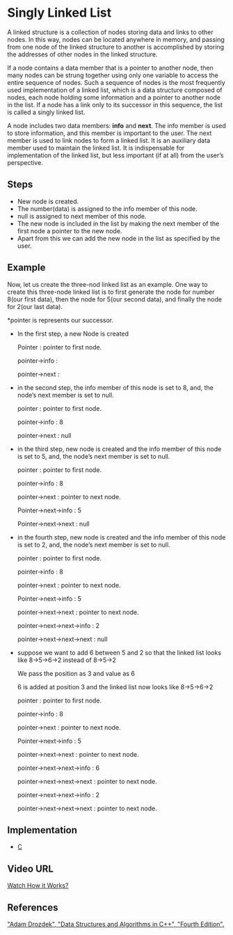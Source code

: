 # Singly Linked List

A linked structure is a collection of nodes storing data and links to other nodes. In this way, nodes can be located anywhere in memory, 
and passing from one node of the linked structure to another is accomplished by storing the addresses of other nodes in the linked structure.

If a node contains a data member that is a pointer to another node, then many nodes can be strung together using only one variable to access 
the entire sequence of nodes. Such a sequence of nodes is the most frequently used implementation of a linked list, which is a data structure 
composed of nodes, each node holding some information and a pointer to another node in the list. If a node has a link only to its successor 
in this sequence, the list is called a singly linked list.

A node includes two data members: **info** and **next**. The info member is used to store information, and this member is important to the user. 
The next member is used to link nodes to form a linked list. It is an auxiliary data member used to maintain the linked list. It is indispensable 
for implementation of the linked list, but less important (if at all) from the user’s perspective.


## Steps

- New node is created.
- The number(data) is assigned to the info member of this node.
- null is assigned to next member of this node.
- The new node is included in the list by making the next member of the first node a pointer to the new node.
- Apart from this we can add the new node in the list as specified by the user.


## Example

Now, let us create the three-nod linked list as an example. One way to create this three-node linked list is to first  generate the node for number 
8(our first data), then the node for 5(our second data), and finally the node for 2(our last data).

*pointer is represents our successor.

- In the first step, a new Node is created

  Pointer : pointer to first node. 
  
  pointer->info :		
  
  pointer->next :
  
- in the second step, the info member of this node is set to 8, and, the node’s next member is set to null. 

  pointer : pointer to first node.

  pointer->info : 8	

  pointer->next : null

- in the third step, new node is created and the info member of this node is set to 5, and, the node’s next member is set to null. 

  pointer : pointer to first node. 	

  pointer->info : 8	

  pointer->next : pointer to next node.

  Pointer->next->info : 5

  Pointer->next->next : null

- in the fourth step, new node is created and the info member of this node is set to 2, and, the node’s next member is set to null. 

  pointer : pointer to first node. 	

  pointer->info : 8	

  pointer->next : pointer to next node.

  Pointer->next->info : 5

  pointer->next->next : pointer to next node.

  pointer->next->next->info : 2

  pointer->next->next->next : null

- suppose we want to add 6 between 5 and 2 so that the linked list looks like 8->5->6->2 instead of 8->5->2

  We pass the position as 3 and value as 6

  6 is added at position 3 and the linked list now looks like 8->5->6->2

  pointer : pointer to first node. 	

  pointer->info : 8	

  pointer->next : pointer to next node.

  Pointer->next->info : 5

  pointer->next->next : pointer to next node.

  pointer->next->next->info : 6

  pointer->next->next->next : pointer to next node.

  pointer->next->next->info : 2

  pointer->next->next->next : pointer to next node.



## Implementation

- [C](../../../algorithms/C/linked-lists/Add-Element-at-Nth-Position-SinglyLinkedList.c)

## Video URL

[Watch How it Works?](https://www.youtube.com/watch?v=0hGxILnKvJk)


## References

["Adam Drozdek", "Data Structures and Algorithms in C++", "Fourth Edition".](https://www.ebay.com/itm/Data-Structures-and-Algorithms-in-C-by-Adam-Drozdek-Fourth-Edition-/254763347609)
